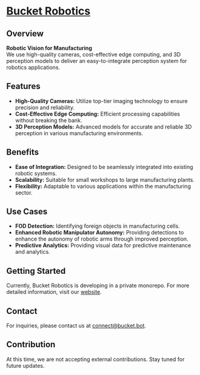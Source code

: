 # [Bucket Robotics](https://bucket.bot)

## Overview

**Robotic Vision for Manufacturing**  
We use high-quality cameras, cost-effective edge computing, and 3D perception models to deliver an easy-to-integrate perception system for robotics applications.

## Features

- **High-Quality Cameras:** Utilize top-tier imaging technology to ensure precision and reliability.
- **Cost-Effective Edge Computing:** Efficient processing capabilities without breaking the bank.
- **3D Perception Models:** Advanced models for accurate and reliable 3D perception in various manufacturing environments.

## Benefits

- **Ease of Integration:** Designed to be seamlessly integrated into existing robotic systems.
- **Scalability:** Suitable for small workshops to large manufacturing plants.
- **Flexibility:** Adaptable to various applications within the manufacturing sector.

## Use Cases

- **FOD Detection:** Identifying foreign objects in manufacturing cells.
- **Enhanced Robotic Manipulator Autonomy:** Providing detections to enhance the autonomy of robotic arms through improved perception.
- **Predictive Analytics:** Providing visual data for predictive maintenance and analytics.

## Getting Started

Currently, Bucket Robotics is developing in a private monorepo. For more detailed information, visit our [website](https://www.bucket.bot).

## Contact

For inquiries, please contact us at [connect@bucket.bot](mailto:connect@bucket.bot).

## Contribution

At this time, we are not accepting external contributions. Stay tuned for future updates.
